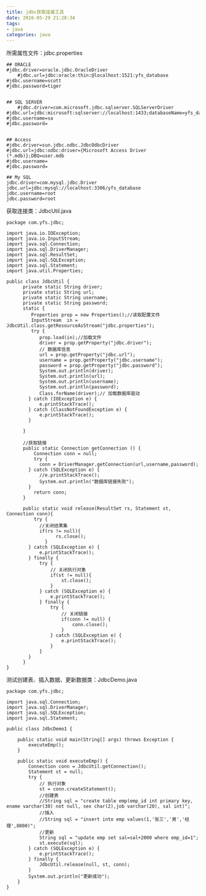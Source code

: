 ```yaml
---
title: jdbc获取连接工具
date: 2016-05-29 21:28:34
tags:
- java
categories: java
---
```

所需属性文件：jdbc.properties

    ## ORACLE
    #jdbc.driver=oracle.jdbc.OracleDriver
    	#jdbc.url=jdbc:oracle:thin:@localhost:1521:yfs_database
    #jdbc.username=scott
    #jdbc.password=tiger
    
    
    ## SQL SERVER
    	#jdbc.driver=com.microsoft.jdbc.sqlserver.SQLServerDriver
    #jdbc.url=jdbc:microsoft:sqlserver://localhost:1433;databaseName=yfs_database
    #jdbc.username=sa
    #jdbc.password=
    
    
    ## Access
    #jdbc.driver=sun.jdbc.odbc.JdbcOdbcDriver
    #jdbc.url=jdbc:odbc:driver={Microsoft Access Driver (*.mdb)};DBQ=user.mdb
    #jdbc.username=
    #jdbc.password=
    
    ## My SQL
    jdbc.driver=com.mysql.jdbc.Driver
    jdbc.url=jdbc:mysql://localhost:3306/yfs_database
    jdbc.username=root
    jdbc.password=root

获取连接类：JdbcUtil.java

    package com.yfs.jdbc;
    
    import java.io.IOException;
    import java.io.InputStream;
    import java.sql.Connection;
    import java.sql.DriverManager;
    import java.sql.ResultSet;
    import java.sql.SQLException;
    import java.sql.Statement;
    import java.util.Properties;
    
    public class JdbcUtil {
    	  private static String driver;
    	  private static String url;
    	  private static String username;
    	  private static String password;
    	  static {
    		 Properties prop = new Properties();//读取配置文件
    		 InputStream  in = JdbcUtil.class.getResourceAsStream("jdbc.properties");
    		 try {
    			prop.load(in);//加载文件
    			driver = prop.getProperty("jdbc.driver");
				// 数据库信息
    			url = prop.getProperty("jdbc.url");
    			username = prop.getProperty("jdbc.username");
    			password = prop.getProperty("jdbc.password");
    			System.out.println(driver);
    			System.out.println(url);
    			System.out.println(username);
    			System.out.println(password);
    			Class.forName(driver);// 加载数据库驱动
    		} catch (IOException e) {
    			e.printStackTrace();
    		} catch (ClassNotFoundException e) {
    			e.printStackTrace();
    		}
    		 
    	  }
    	  
    	  //获取链接
    	  public static Connection getConnection () {
    		  Connection conn = null;
    		  try {
    			conn = DriverManager.getConnection(url,username,password);
    		} catch (SQLException e) {
    			//e.printStackTrace();
    			System.out.println("数据库链接失败");
    		}
    		  return conn;
    	  }
    	  
    	  public static void release(ResultSet rs, Statement st, Connection conn){
    		  try {
				//关闭结果集
    			if(rs != null){
    				  rs.close();
    			  }
    		} catch (SQLException e) {
    			e.printStackTrace();
    		} finally {
    			try {
					// 关闭执行对象
    				if(st != null){
    					st.close();
    				}
    			} catch (SQLException e) {
    				e.printStackTrace();
    			} finally {
    				try {
						// 关闭链接
    					if(conn != null) {
    						conn.close();
    					}
    				} catch (SQLException e) {
    					e.printStackTrace();
    				}
    			}
    		}
    	  }
    }

测试创建表、插入数据、更新数据类：JdbcDemo.java

    package com.yfs.jdbc;
    
    import java.sql.Connection;
    import java.sql.DriverManager;
    import java.sql.SQLException;
    import java.sql.Statement;
    
    public class JdbcDemo1 {
    
    	public static void main(String[] args) throws Exception {
    		executeEmp();
    	}
    
    	public static void executeEmp() {
    		Connection conn = JdbcUtil.getConnection();
    		Statement st = null;
    		try {
				// 执行对象
    			st = conn.createStatement();
				//创建表
				//String sql = "create table emp(emp_id int primary key, ename varchar(30) not null, sex char(2),job varchar(20), sal int)";
				//插入
				//String sql = "insert into emp values(1,'张三','男','经理',8000)";
				//更新
    			String sql = "update emp set sal=sal+2000 where emp_id=1";
    			st.execute(sql);
    		} catch (SQLException e) {
    			e.printStackTrace();
    		} finally {
    			JdbcUtil.release(null, st, conn);
    		}
    		System.out.println("更新成功");
    	}
    }

